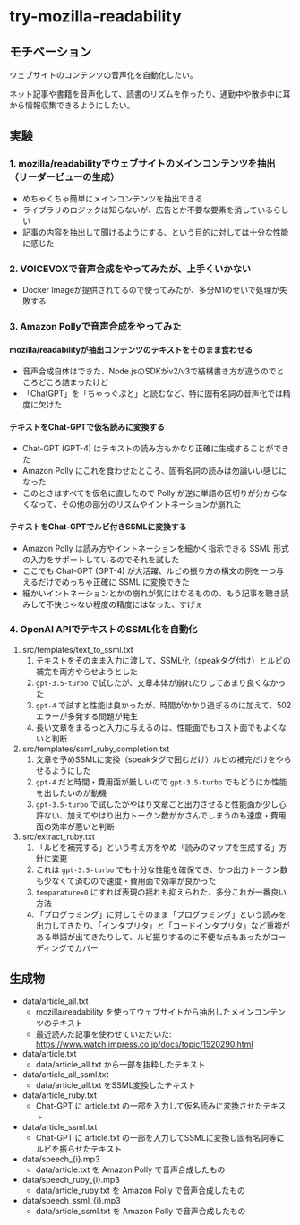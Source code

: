 # try-mozilla-readability

## モチベーション

ウェブサイトのコンテンツの音声化を自動化したい。

ネット記事や書籍を音声化して、読書のリズムを作ったり、通勤中や散歩中に耳から情報収集できるようにしたい。

## 実験

### 1. mozilla/readabilityでウェブサイトのメインコンテンツを抽出（リーダービューの生成）

- めちゃくちゃ簡単にメインコンテンツを抽出できる
- ライブラリのロジックは知らないが、広告とか不要な要素を消しているらしい
- 記事の内容を抽出して聞けるようにする、という目的に対しては十分な性能に感じた

### 2. VOICEVOXで音声合成をやってみたが、上手くいかない

- Docker Imageが提供されてるので使ってみたが、多分M1のせいで処理が失敗する

### 3. Amazon Pollyで音声合成をやってみた

#### mozilla/readabilityが抽出コンテンツのテキストをそのまま食わせる

- 音声合成自体はできた、Node.jsのSDKがv2/v3で結構書き方が違うのでところどころ詰まったけど
- 「ChatGPT」を「ちゃっぐぷと」と読むなど、特に固有名詞の音声化では精度に欠けた

#### テキストをChat-GPTで仮名読みに変換する

- Chat-GPT (GPT-4) はテキストの読み方もかなり正確に生成することができた
- Amazon Polly にこれを食わせたところ、固有名詞の読みは勿論いい感じになった
- このときはすべてを仮名に直したので Polly が逆に単語の区切りが分からなくなって、その他の部分のリズムやイントネーションが崩れた

#### テキストをChat-GPTでルビ付きSSMLに変換する

- Amazon Polly は読み方やイントネーションを細かく指示できる SSML 形式の入力をサポートしているのでそれを試した
- ここでも Chat-GPT (GPT-4) が大活躍、ルビの振り方の構文の例を一つ与えるだけでめっちゃ正確に SSML に変換できた
- 細かいイントネーションとかの崩れが気にはなるものの、もう記事を聴き読みして不快じゃない程度の精度にはなった、すげぇ

### 4. OpenAI APIでテキストのSSML化を自動化

1. src/templates/text_to_ssml.txt
   1. テキストをそのまま入力に渡して、SSML化（speakタグ付け）とルビの補完を両方やらせようとした
   2. `gpt-3.5-turbo` で試したが、文章本体が崩れたりしてあまり良くなかった
   3. `gpt-4` で試すと性能は良かったが、時間がかかり過ぎるのに加えて、502エラーが多発する問題が発生
   4. 長い文章をまるっと入力に与えるのは、性能面でもコスト面でもよくないと判断
2. src/templates/ssml_ruby_completion.txt
   1. 文章を予めSSMLに変換（speakタグで囲むだけ）ルビの補完だけをやらせるようにした
   2. `gpt-4` だと時間・費用面が厳しいので `gpt-3.5-turbo` でもどうにか性能を出したいのが動機
   3. `gpt-3.5-turbo` で試したがやはり文章ごと出力させると性能面が少し心許ない、加えてやはり出力トークン数がかさんでしまうのも速度・費用面の効率が悪いと判断
3. src/extract_ruby.txt
   1. 「ルビを補完する」という考え方をやめ「読みのマップを生成する」方針に変更
   2. これは `gpt-3.5-turbo` でも十分な性能を確保でき、かつ出力トークン数も少なくて済むので速度・費用面で効率が良かった
   3. `temparature=0` にすれば表現の揺れも抑えられた、多分これが一番良い方法
   4. 「プログラミング」に対してそのまま「プログラミング」という読みを出力してきたり、「インタプリタ」と「コードインタプリタ」など重複がある単語が出てきたりして、ルビ振りするのに不便な点もあったがコーディングでカバー

## 生成物

- data/article_all.txt
  - mozilla/readability を使ってウェブサイトから抽出したメインコンテンツのテキスト
  - 最近読んだ記事を使わせていただいた: https://www.watch.impress.co.jp/docs/topic/1520290.html
- data/article.txt
  - data/article_all.txt から一部を抜粋したテキスト
- data/article_all_ssml.txt
  - data/article_all.txt をSSML変換したテキスト
- data/article_ruby.txt
  - Chat-GPT に article.txt の一部を入力して仮名読みに変換させたテキスト
- data/article_ssml.txt
  - Chat-GPT に article.txt の一部を入力してSSMLに変換し固有名詞等にルビを振らせたテキスト
- data/speech_{i}.mp3
  - data/article.txt を Amazon Polly で音声合成したもの
- data/speech_ruby_{i}.mp3
  - data/article_ruby.txt を Amazon Polly で音声合成したもの
- data/speech_ssml_{i}.mp3
  - data/article_ssml.txt を Amazon Polly で音声合成したもの
